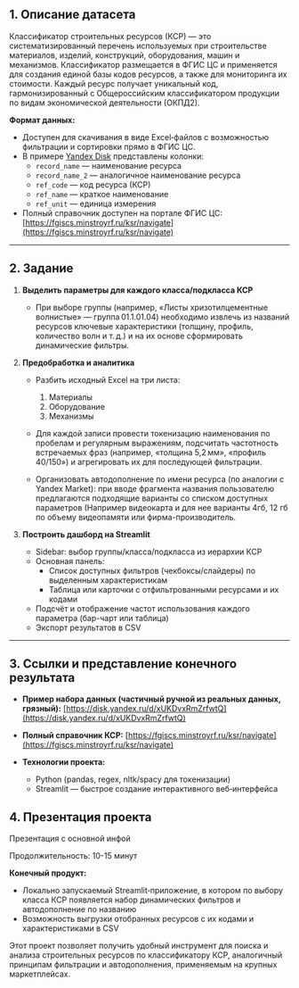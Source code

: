 ## 1. Описание датасета

Классификатор строительных ресурсов (КСР) — это систематизированный перечень используемых при строительстве материалов, изделий, конструкций, оборудования, машин и механизмов. Классификатор размещается в ФГИС ЦС и применяется для создания единой базы кодов ресурсов, а также для мониторинга их стоимости. Каждый ресурс получает уникальный код, гармонизированный с Общероссийским классификатором продукции по видам экономической деятельности (ОКПД2).

**Формат данных:**

* Доступен для скачивания в виде Excel‑файлов с возможностью фильтрации и сортировки прямо в ФГИС ЦС.
* В примере [Yandex Disk](https://disk.yandex.ru/d/xUKDvxRmZrfwtQ) представлены колонки:
  * `record_name` — наименование ресурса
  * `record_name_2` — аналогичное наименование ресурса
  * `ref_code` — код ресурса (КСР)
  * `ref_name` — краткое наименование
  * `ref_unit` — единица измерения
* Полный справочник доступен на портале ФГИС ЦС: [https://fgiscs.minstroyrf.ru/ksr/navigate](https://fgiscs.minstroyrf.ru/ksr/navigate)

---

## 2. Задание

1. **Выделить параметры для каждого класса/подкласса КСР**

   * При выборе группы (например, «Листы хризотилцементные волнистые» — группа 01.1.01.04) необходимо извлечь из названий ресурсов ключевые характеристики (толщину, профиль, количество волн и т. д.) и на их основе сформировать динамические фильтры.
2. **Предобработка и аналитика**

   * Разбить исходный Excel на три листа:

     1. Материалы
     2. Оборудование
     3. Механизмы
   * Для каждой записи провести токенизацию наименования по пробелам и регулярным выражениям, подсчитать частотность встречаемых фраз (например, «толщина 5,2 мм», «профиль 40/150») и агрегировать их для последующей фильтрации.
   * Организовать автодополнение по имени ресурса (по аналогии с Yandex Market): при вводе фрагмента названия пользователю предлагаются подходящие варианты со списком доступных параметров (Например видеокарта и для нее варианты 4гб, 12 гб по объему видеопамяти или фирма-производитель.
3. **Построить дашборд на Streamlit**

   * Sidebar: выбор группы/класса/подкласса из иерархии КСР
   * Основная панель:
     * Список доступных фильтров (чекбоксы/слайдеры) по выделенным характеристикам
     * Таблица или карточки с отфильтрованными ресурсами и их кодами
   * Подсчёт и отображение частот использования каждого параметра (бар-чарт или таблица)
   * Экспорт результатов в CSV

---

## 3. Ссылки и представление конечного результата

* **Пример набора данных (частичный ручной из реальных данных, грязный):**
  [https://disk.yandex.ru/d/xUKDvxRmZrfwtQ](https://disk.yandex.ru/d/xUKDvxRmZrfwtQ)
* **Полный справочник КСР:**
  [https://fgiscs.minstroyrf.ru/ksr/navigate](https://fgiscs.minstroyrf.ru/ksr/navigate)
* **Технологии проекта:**

  * Python (pandas, regex, nltk/spacy для токенизации)
  * Streamlit — быстрое создание интерактивного веб‑интерфейса

## 4. Презентация проекта

Презентация с основной инфой 

Продолжительность: 10-15 минут  


**Конечный продукт:**

 * Локально запускаемый Streamlit‑приложение, в котором по выбору класса КСР появляется набор динамических фильтров и автодополнение по названию
 * Возможность выгрузки отобранных ресурсов с их кодами и характеристиками в CSV

Этот проект позволяет получить удобный инструмент для поиска и анализа строительных ресурсов по классификатору КСР, аналогичный принципам фильтрации и автодополнения, применяемым на крупных маркетплейсах.
